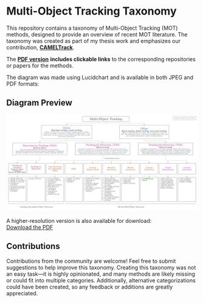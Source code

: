 # Multi-Object Tracking Taxonomy  

This repository contains a taxonomy of Multi-Object Tracking (MOT) methods, designed to provide an overview of recent MOT literature. The taxonomy was created as part of my thesis work and emphasizes our contribution, **[CAMELTrack](https://github.com/TrackingLaboratory/CAMELTrack)**.  

The [**PDF version**](mot_taxonomy_vladimir_somers.pdf) **includes clickable links** to the corresponding repositories or papers for the methods.  

The diagram was made using Lucidchart and is available in both JPEG and PDF formats:  

## Diagram Preview  

![MOT Taxonomy Diagram](mot_taxonomy_vladimir_somers.jpeg)  

A higher-resolution version is also available for download:  
[Download the PDF](mot_taxonomy_vladimir_somers.pdf)  

## Contributions  

Contributions from the community are welcome! Feel free to submit suggestions to help improve this taxonomy. Creating this taxonomy was not an easy task—it is highly opinionated, and many methods are likely missing or could fit into multiple categories. Additionally, alternative categorizations could have been created, so any feedback or additions are greatly appreciated.
